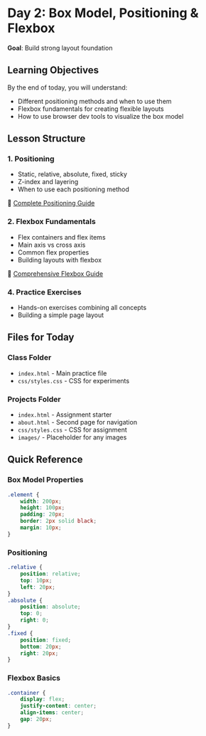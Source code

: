 # Day 2: Box Model, Positioning & Flexbox

**Goal**: Build strong layout foundation

## Learning Objectives

By the end of today, you will understand:

-   Different positioning methods and when to use them
-   Flexbox fundamentals for creating flexible layouts
-   How to use browser dev tools to visualize the box model

## Lesson Structure

### 1. Positioning

-   Static, relative, absolute, fixed, sticky
-   Z-index and layering
-   When to use each positioning method

📖 [Complete Positioning Guide](01-positioning.md)

### 2. Flexbox Fundamentals

-   Flex containers and flex items
-   Main axis vs cross axis
-   Common flex properties
-   Building layouts with flexbox

📖 [Comprehensive Flexbox Guide](02-flexbox.md)

### 4. Practice Exercises

-   Hands-on exercises combining all concepts
-   Building a simple page layout

## Files for Today

### Class Folder

-   `index.html` - Main practice file
-   `css/styles.css` - CSS for experiments

### Projects Folder

-   `index.html` - Assignment starter
-   `about.html` - Second page for navigation
-   `css/styles.css` - CSS for assignment
-   `images/` - Placeholder for any images

## Quick Reference

### Box Model Properties

```css
.element {
    width: 200px;
    height: 100px;
    padding: 20px;
    border: 2px solid black;
    margin: 10px;
}
```

### Positioning

```css
.relative {
    position: relative;
    top: 10px;
    left: 20px;
}
.absolute {
    position: absolute;
    top: 0;
    right: 0;
}
.fixed {
    position: fixed;
    bottom: 20px;
    right: 20px;
}
```

### Flexbox Basics

```css
.container {
    display: flex;
    justify-content: center;
    align-items: center;
    gap: 20px;
}
```
